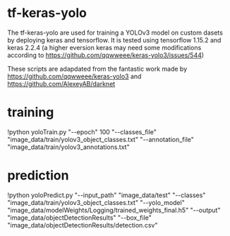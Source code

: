 # tf-keras-yolo 
The tf-keras-yolo are used for training a YOLOv3 model on custom dasets by deploying keras and tensorflow. It is tested using tensorflow 1.15.2 and keras 2.2.4 (a higher eversion keras may need some modifications according to https://github.com/qqwweee/keras-yolo3/issues/544)

These scripts are adapdated from the fantastic work made by https://github.com/qqwweee/keras-yolo3 and https://github.com/AlexeyAB/darknet

# training
!python yoloTrain.py "--epoch" 100 "--classes_file" "image_data/train/yolov3_object_classes.txt" "--annotation_file" "image_data/train/yolov3_annotations.txt"

# prediction
!python yoloPredict.py "--input_path" "image_data/test" "--classes" "image_data/train/yolov3_object_classes.txt" "--yolo_model" "image_data/modelWeights/Logging/trained_weights_final.h5" "--output" "image_data/objectDetectionResults" "--box_file" "image_data/objectDetectionResults/detection.csv"
